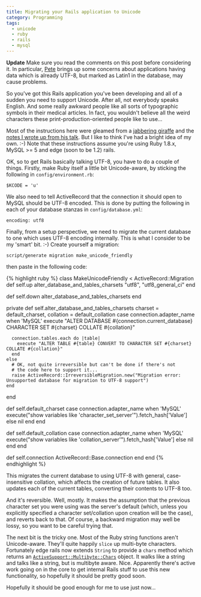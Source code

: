 ```yaml
---
title: Migrating your Rails application to Unicode
category: Programming
tags:
  - unicode
  - ruby
  - rails
  - mysql
---
```

**Update** Make sure you read the comments on this post before considering it.  In particular, [Pete](http://woss.name/2006/10/25/migrating-your-rails-application-to-unicode/#comment-13156) brings up some concerns about applications having data which is already UTF-8, but marked as Latin1 in the database, may cause problems.

So you've got this Rails application you've been developing and all of a sudden
you need to support Unicode. After all, not everybody speaks English. And some
really awkward people like all sorts of typographic symbols in their medical
articles. In fact, you wouldn't believe all the weird characters these
print-production-oriented people like to use&hellip;

Most of the instructions here were gleamed from a [jabbering giraffe](http://happygiraffe.net/blog/archives/2006/09/16/unicode-for-rails) and the [notes I wrote up from his talk](http://woss.name/2006/10/11/railsconf-europe-2006-unicode-for-rails-dominic-mitchell/).  But I like to think I've had a bright idea of my own. :-)  Note that these instructions assume you're using Ruby 1.8.x, MySQL >= 5 and edge (soon to be 1.2) rails.

OK, so to get Rails basically talking UTF-8, you have to do a couple of things.
Firstly, make Ruby itself a little bit Unicode-aware, by sticking the following
in `config/environment.rb`:

    $KCODE = 'u'

We also need to tell ActiveRecord that the connection it should open to MySQL
should be UTF-8 encoded. This is done by putting the following in each of your
database stanzas in `config/database.yml`:

    encoding: utf8

Finally, from a setup perspective, we need to migrate the current database to
one which uses UTF-8 encoding internally. This is what I consider to be my
'smart' bit. :-) Create yourself a migration:

    script/generate migration make_unicode_friendly

then paste in the following code:

{% highlight ruby %}
class MakeUnicodeFriendly < ActiveRecord::Migration
  def self.up
    alter_database_and_tables_charsets "utf8", "utf8_general_ci"
  end

  def self.down
    alter_database_and_tables_charsets
  end

  private
  def self.alter_database_and_tables_charsets charset = default_charset, collation = default_collation
    case connection.adapter_name
    when 'MySQL'
      execute "ALTER DATABASE #{connection.current_database} CHARACTER SET #{charset} COLLATE #{collation}"

      connection.tables.each do |table|
        execute "ALTER TABLE #{table} CONVERT TO CHARACTER SET #{charset} COLLATE #{collation}"
      end
    else
      # OK, not quite irreversible but can't be done if there's not
      # the code here to support it...
      raise ActiveRecord::IrreversibleMigration.new("Migration error: Unsupported database for migration to UTF-8 support")
    end
  end

  def self.default_charset
    case connection.adapter_name
    when 'MySQL'
      execute("show variables like 'character_set_server'").fetch_hash['Value']
    else
      nil
    end
  end

  def self.default_collation
    case connection.adapter_name
    when 'MySQL'
      execute("show variables like 'collation_server'").fetch_hash['Value']
    else
      nil
    end
  end

  def self.connection
    ActiveRecord::Base.connection
  end
end
{% endhighlight %}

This migrates the current database to using UTF-8 with general,
case-insensitive collation, which affects the creation of future tables. It
also updates each of the current tables, converting their contents to UTF-8 too.

And it's reversible. Well, mostly. It makes the assumption that the previous
character set you were using was the server's default (which, unless you
explicitly specified a character set/collation upon creation will be the case),
and reverts back to that. Of course, a backward migration may well be lossy, so
you want to be careful trying that.

The next bit is the tricky one. Most of the Ruby string functions aren't
Unicode-aware. They'll quite happily `slice` up multi-byte characters.
Fortunately edge rails now extends `String` to provide a `chars` method which
returns an
[`ActiveSupport::Multibyte::Chars`](http://multibyterails.org/documentation/activesupport_multibyte/classes/ActiveSupport/Multibyte/Chars.html) object. It
walks like a string and talks like a string, but is multibyte aware. Nice.
Apparently there's active work going on in the core to get internal Rails stuff
to use this new functionality, so hopefully it should be pretty good soon.

Hopefully it should be good enough for me to use just now...
